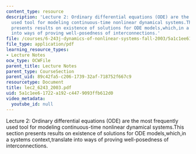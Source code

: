 ```yaml
---
content_type: resource
description: 'Lecture 2: Ordinary differential equations (ODE) are the most frequently
  used tool for modeling continuous-time nonlinear dynamical systems.This section
  presents results on existence of solutions for ODE models,which,in a systems context,translate
  into ways of proving well-posedness of interconnections.'
file: /courses/6-243j-dynamics-of-nonlinear-systems-fall-2003/5a1c1ee61722a192c4479093ffb612d0_lec2_6243_2003.pdf
file_type: application/pdf
learning_resource_types:
- Lecture Notes
ocw_type: OCWFile
parent_title: Lecture Notes
parent_type: CourseSection
parent_uid: 89c42fa5-c206-1739-32af-718752f667c9
resourcetype: Document
title: lec2_6243_2003.pdf
uid: 5a1c1ee6-1722-a192-c447-9093ffb612d0
video_metadata:
  youtube_id: null
---
```

Lecture 2: Ordinary differential equations (ODE) are the most frequently used tool for modeling continuous-time nonlinear dynamical systems.This section presents results on existence of solutions for ODE models,which,in a systems context,translate into ways of proving well-posedness of interconnections.